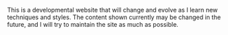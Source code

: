 This is a developmental website that will change and evolve as I learn new techniques and styles. The content shown currently may be changed in the future, and I will try to maintain the site as much as possible.
